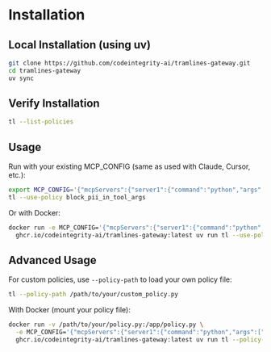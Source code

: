 # Installation

## Local Installation (using uv)

```bash
git clone https://github.com/codeintegrity-ai/tramlines-gateway.git
cd tramlines-gateway
uv sync
```

## Verify Installation

```bash
tl --list-policies
```

## Usage

Run with your existing MCP_CONFIG (same as used with Claude, Cursor, etc.):

```bash
export MCP_CONFIG='{"mcpServers":{"server1":{"command":"python","args":["server.py"]}}}'
tl --use-policy block_pii_in_tool_args
```

Or with Docker:

```bash
docker run -e MCP_CONFIG='{"mcpServers":{"server1":{"command":"python","args":["server.py"]}}}' \
  ghcr.io/codeintegrity-ai/tramlines-gateway:latest uv run tl --use-policy block_pii_in_tool_args
```

## Advanced Usage

For custom policies, use `--policy-path` to load your own policy file:

```bash
tl --policy-path /path/to/your/custom_policy.py
```

With Docker (mount your policy file):

```bash
docker run -v /path/to/your/policy.py:/app/policy.py \
  -e MCP_CONFIG='{"mcpServers":{"server1":{"command":"python","args":["server.py"]}}}' \
  ghcr.io/codeintegrity-ai/tramlines-gateway:latest uv run tl --policy-path /app/policy.py
```
